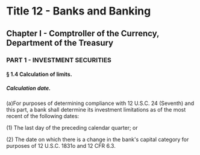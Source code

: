 
# Title 12 - Banks and Banking
## Chapter I - Comptroller of the Currency, Department of the Treasury
### PART 1 - INVESTMENT SECURITIES
#### § 1.4 Calculation of limits.
##### Calculation date.

(a)For purposes of determining compliance with 12 U.S.C. 24 (Seventh) and this part, a bank shall determine its investment limitations as of the most recent of the following dates:

(1) The last day of the preceding calendar quarter; or

(2) The date on which there is a change in the bank's capital category for purposes of 12 U.S.C. 1831o and 12 CFR 6.3.
